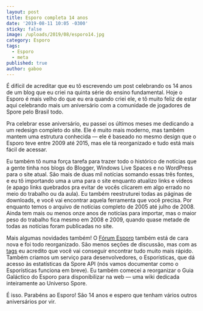```yaml
---
layout: post
title: Esporo completa 14 anos
date: '2019-08-11 10:05 -0300'
sticky: false
image: /uploads/2019/08/esporo14.jpg
category: Esporo
tags:
  - Esporo
  - meta
published: true
author: gaboo
---
```


É difícil de acreditar que eu tô escrevendo um post celebrando os 14 anos de um blog que eu criei na quinta série do ensino fundamental. Hoje o Esporo é mais velho do que eu era quando criei ele, e tô muito feliz de estar aqui celebrando mais um aniversário com a comunidade de jogadores de Spore pelo Brasil todo.

Pra celebrar esse aniversário, eu passei os últimos meses me dedicando a um redesign completo do site. Ele é muito mais moderno, mas também mantem uma estrutura conhecida — ele é baseado no mesmo design que o Esporo teve entre 2009 até 2015, mas ele tá reorganizado e tudo está mais fácil de acessar.

Eu também tô numa força tarefa para trazer todo o histórico de notícias que a gente tinha nos blogs do Blogger, Windows Live Spaces e no WordPress para o site atual. São mais de duas mil notícias somando essas três fontes, e eu tô importando uma a uma para o site enquanto atualizo links e vídeos (e apago links quebrados pra evitar de vocês clicarem em algo errado no meio do trabalho ou da aula). Eu também reestruturei todas as páginas de downloads, e você vai encontrar aquela ferramenta que você precisa. Por enquanto temos o arquivo de notícias completo de 2005 até julho de 2008. Ainda tem mais ou menos onze anos de notícias para importar, mas o maior peso do trabalho fica mesmo em 2008 e 2009, quando quase metade de todas as notícias foram publicadas no site.

Mais algumas novidades também! O [Fórum Esporo](https://forum.esporo.net/) também está de cara nova e foi todo reorganizado. São menos seções de discussão, mas com as [tags](https://forum.esporo.net/tags) eu acredito que você vai conseguir encontrar tudo muito mais rápido. Também criamos um serviço para desenvolvedores, o Esporísticas, que dá acesso às estatísticas da Spore API (nós vamos documentar como o Esporísticas funciona em breve). Eu também comecei a reorganizar o Guia Galáctico do Esporo para disponibilizar na web — uma wiki dedicada inteiramente ao Universo Spore.

É isso. Parabéns ao Esporo! São 14 anos e espero que tenham vários outros aniversários por vir.

